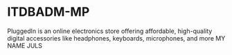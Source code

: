 # ITDBADM-MP
PluggedIn is an online electronics store offering affordable, high-quality digital accessories like headphones, keyboards, microphones, and more
MY NAME JULS
